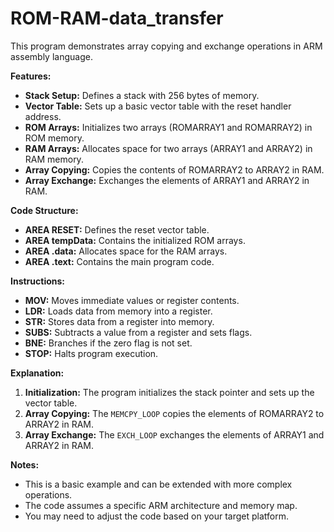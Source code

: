 # ROM-RAM-data_transfer
This program demonstrates array copying and exchange operations in ARM assembly language.

**Features:**

* **Stack Setup:** Defines a stack with 256 bytes of memory.
* **Vector Table:** Sets up a basic vector table with the reset handler address.
* **ROM Arrays:** Initializes two arrays (ROMARRAY1 and ROMARRAY2) in ROM memory.
* **RAM Arrays:** Allocates space for two arrays (ARRAY1 and ARRAY2) in RAM memory.
* **Array Copying:** Copies the contents of ROMARRAY2 to ARRAY2 in RAM.
* **Array Exchange:** Exchanges the elements of ARRAY1 and ARRAY2 in RAM.

**Code Structure:**

* **AREA RESET:** Defines the reset vector table.
* **AREA tempData:** Contains the initialized ROM arrays.
* **AREA .data:** Allocates space for the RAM arrays.
* **AREA .text:** Contains the main program code.

**Instructions:**

* **MOV:** Moves immediate values or register contents.
* **LDR:** Loads data from memory into a register.
* **STR:** Stores data from a register into memory.
* **SUBS:** Subtracts a value from a register and sets flags.
* **BNE:** Branches if the zero flag is not set.
* **STOP:** Halts program execution.

**Explanation:**

1. **Initialization:** The program initializes the stack pointer and sets up the vector table.
2. **Array Copying:** The `MEMCPY_LOOP` copies the elements of ROMARRAY2 to ARRAY2 in RAM.
3. **Array Exchange:** The `EXCH_LOOP` exchanges the elements of ARRAY1 and ARRAY2 in RAM.

**Notes:**

* This is a basic example and can be extended with more complex operations.
* The code assumes a specific ARM architecture and memory map.
* You may need to adjust the code based on your target platform.
